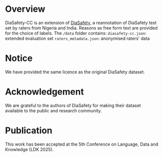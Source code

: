 # Overview
DiaSafety-CC is an extension of [DiaSafety](https://github.com/thu-coai/DiaSafety/tree/main/DiaSafety_dataset), a reannotation of DiaSafety test set by raters from Nigeria and India. Reasons as free form text are provided for the choice of labels.
The ```/data``` folder contains:
```diasafety-cc.json```: extended evaluation set
```raters_metadata.json```: anonymised raters' data

# Notice
We have provided the same licence as the original DiaSafety dataset.

# Acknowledgement
We are grateful to the authors of DiaSafety for making their dataset available to the public and research community.

# Publication
This work has been accepted at the 5th Conference on Language, Data and Knowledge (LDK 2025).
